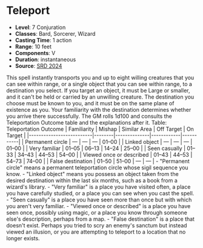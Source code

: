 # Teleport

- **Level**: 7 Conjuration
- **Classes**: Bard, Sorcerer, Wizard
- **Casting Time**: 1 action
- **Range**: 10 feet
- **Components**: V
- **Duration**: instantaneous
- **Source**: [SRD 2024](../../../srds/SRD_2024.pdf)

This spell instantly transports you and up to eight willing creatures that you can see within range, or a single object that you can see within range, to a destination you select. If you target an object, it must be Large or smaller, and it can't be held or carried by an unwilling creature. The destination you choose must be known to you, and it must be on the same plane of existence as you. Your familiarity with the destination determines whether you arrive there successfully. The GM rolls 1d100 and consults the Teleportation Outcome table and the explanations after it. Table: Teleportation Outcome | Familiarity | Mishap | Similar Area | Off Target | On Target | |--------------------------|--------|--------------|------------|-----------| | Permanent circle | — | — | — | 01–00 | | Linked object | — | — | — | 01–00 | | Very familiar | 01–05 | 06–13 | 14–24 | 25–00 | | Seen casually | 01–33 | 34–43 | 44–53 | 54–00 | | Viewed once or described | 01–43 | 44–53 | 54–73 | 74–00 | | False destination | 01–50 | 51–00 | — | — | - "Permanent circle" means a permanent teleportation circle whose sigil sequence you know. - "Linked object" means you possess an object taken from the desired destination within the last six months, such as a book from a wizard's library. - "Very familiar" is a place you have visited often, a place you have carefully studied, or a place you can see when you cast the spell. - "Seen casually" is a place you have seen more than once but with which you aren't very familiar. - "Viewed once or described" is a place you have seen once, possibly using magic, or a place you know through someone else's description, perhaps from a map. - "False destination" is a place that doesn't exist. Perhaps you tried to scry an enemy's sanctum but instead viewed an illusion, or you are attempting to teleport to a location that no longer exists.


